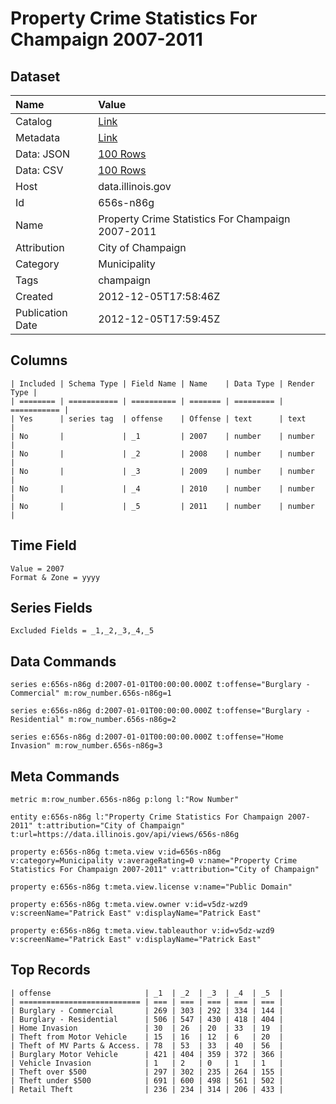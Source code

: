 # Property Crime Statistics For Champaign 2007-2011

## Dataset

| Name | Value |
| :--- | :---- |
| Catalog | [Link](https://catalog.data.gov/dataset/property-crime-statistics-for-champaign-2007-2011-86986) |
| Metadata | [Link](https://data.illinois.gov/api/views/656s-n86g) |
| Data: JSON | [100 Rows](https://data.illinois.gov/api/views/656s-n86g/rows.json?max_rows=100) |
| Data: CSV | [100 Rows](https://data.illinois.gov/api/views/656s-n86g/rows.csv?max_rows=100) |
| Host | data.illinois.gov |
| Id | 656s-n86g |
| Name | Property Crime Statistics For Champaign 2007-2011 |
| Attribution | City of Champaign |
| Category | Municipality |
| Tags | champaign |
| Created | 2012-12-05T17:58:46Z |
| Publication Date | 2012-12-05T17:59:45Z |

## Columns

```ls
| Included | Schema Type | Field Name | Name    | Data Type | Render Type |
| ======== | =========== | ========== | ======= | ========= | =========== |
| Yes      | series tag  | offense    | Offense | text      | text        |
| No       |             | _1         | 2007    | number    | number      |
| No       |             | _2         | 2008    | number    | number      |
| No       |             | _3         | 2009    | number    | number      |
| No       |             | _4         | 2010    | number    | number      |
| No       |             | _5         | 2011    | number    | number      |
```

## Time Field

```ls
Value = 2007
Format & Zone = yyyy
```

## Series Fields

```ls
Excluded Fields = _1,_2,_3,_4,_5
```

## Data Commands

```ls
series e:656s-n86g d:2007-01-01T00:00:00.000Z t:offense="Burglary - Commercial" m:row_number.656s-n86g=1

series e:656s-n86g d:2007-01-01T00:00:00.000Z t:offense="Burglary - Residential" m:row_number.656s-n86g=2

series e:656s-n86g d:2007-01-01T00:00:00.000Z t:offense="Home Invasion" m:row_number.656s-n86g=3
```

## Meta Commands

```ls
metric m:row_number.656s-n86g p:long l:"Row Number"

entity e:656s-n86g l:"Property Crime Statistics For Champaign 2007-2011" t:attribution="City of Champaign" t:url=https://data.illinois.gov/api/views/656s-n86g

property e:656s-n86g t:meta.view v:id=656s-n86g v:category=Municipality v:averageRating=0 v:name="Property Crime Statistics For Champaign 2007-2011" v:attribution="City of Champaign"

property e:656s-n86g t:meta.view.license v:name="Public Domain"

property e:656s-n86g t:meta.view.owner v:id=v5dz-wzd9 v:screenName="Patrick East" v:displayName="Patrick East"

property e:656s-n86g t:meta.view.tableauthor v:id=v5dz-wzd9 v:screenName="Patrick East" v:displayName="Patrick East"
```

## Top Records

```ls
| offense                     | _1  | _2  | _3  | _4  | _5  | 
| =========================== | === | === | === | === | === | 
| Burglary - Commercial       | 269 | 303 | 292 | 334 | 144 | 
| Burglary - Residential      | 506 | 547 | 430 | 418 | 404 | 
| Home Invasion               | 30  | 26  | 20  | 33  | 19  | 
| Theft from Motor Vehicle    | 15  | 16  | 12  | 6   | 20  | 
| Theft of MV Parts & Access. | 78  | 53  | 33  | 40  | 56  | 
| Burglary Motor Vehicle      | 421 | 404 | 359 | 372 | 366 | 
| Vehicle Invasion            | 1   | 2   | 0   | 1   | 1   | 
| Theft over $500             | 297 | 302 | 235 | 264 | 155 | 
| Theft under $500            | 691 | 600 | 498 | 561 | 502 | 
| Retail Theft                | 236 | 234 | 314 | 206 | 433 | 
```